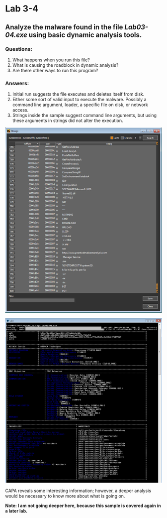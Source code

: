 # Lab 3-4

## Analyze the malware found in the file *Lab03-04.exe* using basic dynamic analysis tools.

### Questions:
1. What happens when you run this file?
2. What is causing the roadblock in dynamic analysis?
3. Are there other ways to run this program?

### Answers:

1. Initial run suggests the file executes and deletes itself from disk.
2. Either some sort of valid input to execute the malware. Possibly a command line argument, loader, a specific file on disk, or network access.
3. Strings inside the sample suggest command line arguments, but using these arguments in strings did not alter the execution.

![3-4: Strings](Images/3-4-1.png)

![3-4: CAPA](Images/3-4-2.png)

CAPA reveals some interesting information; however, a deeper analysis would be necessary to know more about what is going on.

**Note: I am not going deeper here, because this sample is covered again in a later lab.**